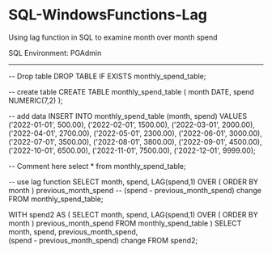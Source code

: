 # SQL-WindowsFunctions-Lag
Using lag function in SQL to examine month over month spend

SQL Environment: PGAdmin

-----

-- Drop table
DROP TABLE IF EXISTS monthly_spend_table;

-- create table
CREATE TABLE monthly_spend_table (
	month DATE,
	spend NUMERIC(7,2)
);

-- add data
INSERT INTO monthly_spend_table (month, spend)
VALUES ('2022-01-01', 500.00),
('2022-02-01', 1500.00),
('2022-03-01', 2000.00), 
('2022-04-01', 2700.00), 
('2022-05-01', 2300.00), 
('2022-06-01', 3000.00), 
('2022-07-01', 3500.00), 
('2022-08-01', 3800.00),
('2022-09-01', 4500.00),
('2022-10-01', 6500.00),
('2022-11-01', 7500.00),
('2022-12-01', 9999.00);


-- Comment here
select * from monthly_spend_table;

-- use lag function
SELECT
	month, 
	spend,
	LAG(spend,1) OVER (
		ORDER BY month
	) previous_month_spend
--	(spend - previous_month_spend) change
FROM
	monthly_spend_table;
	

	
	
WITH spend2 AS (
	SELECT
		month, 
		spend,
		LAG(spend,1) OVER (
			ORDER BY month
		) previous_month_spend
	FROM
		monthly_spend_table
)
SELECT 
	month, 
	spend, 
	previous_month_spend,  
	(spend - previous_month_spend) change
FROM 
	spend2;
